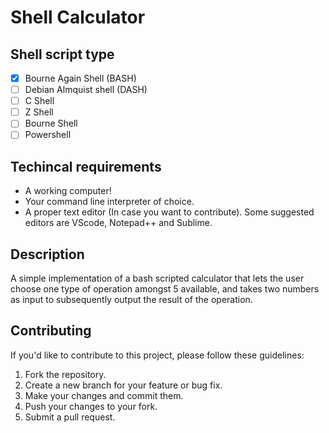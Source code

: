 # Shell Calculator

## Shell script type
- [x] Bourne Again Shell (BASH)
- [ ] Debian Almquist shell (DASH)
- [ ] C Shell
- [ ] Z Shell
- [ ] Bourne Shell
- [ ] Powershell

## Techincal requirements
- A working computer!
- Your command line interpreter of choice.
- A proper text editor (In case you want to contribute).
Some suggested editors are VScode, Notepad++ and Sublime. 

## Description
A simple implementation of a bash scripted calculator that lets the user choose one type
of operation amongst 5 available, and takes two numbers as input to subsequently output the
result of the operation.

## Contributing
If you'd like to contribute to this project, please follow these guidelines:

1. Fork the repository.
2. Create a new branch for your feature or bug fix.
3. Make your changes and commit them.
4. Push your changes to your fork.
5. Submit a pull request.

